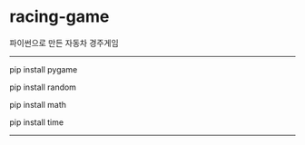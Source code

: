 # racing-game
파이썬으로 만든 자동차 경주게임

---------------------------

pip install pygame

pip install random

pip install math

pip install time

---------------------------
